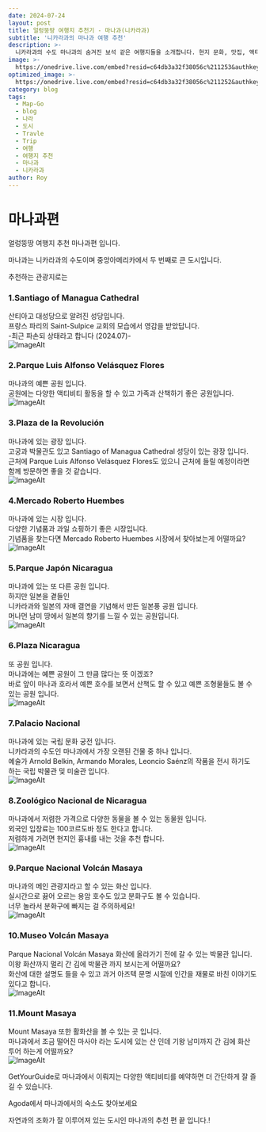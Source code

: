 ```yaml
---
date: 2024-07-24
layout: post
title: 얼렁뚱땅 여행지 추천기 - 마나과(니카라과)
subtitle: '니카라과의 마나과 여행 추천'
description: >-
  니카라과의 수도 마나과의 숨겨진 보석 같은 여행지들을 소개합니다. 현지 문화, 맛집, 액티비티 등 다양한 여행 정보를 얼렁뚱땅하면서도 알차게 담았습니다. 마나과에서 잊지 못할 추억을 만들어보세요!
image: >-
  https://onedrive.live.com/embed?resid=c64db3a32f38056c%211253&authkey=%21AOugi6y3zsH_GXs&width=760&height=396
optimized_image: >-
  https://onedrive.live.com/embed?resid=c64db3a32f38056c%211252&authkey=%21AEOakntGlvF4k-c&width=370&height=193
category: blog
tags:
  - Map-Go
  - blog
  - 나라
  - 도시
  - Travle
  - Trip
  - 여행
  - 여행지 추천
  - 마나과
  - 니카라과
author: Roy
---
```

# 마나과편

얼렁뚱땅 여행지 추천 마나과편 입니다.  

마나과는 니카라과의 수도이며 중앙아메리카에서 두 번째로 큰 도시입니다.  

추천하는 관광지로는  

### 1.Santiago of Managua Cathedral    
산티아고 대성당으로 알려진  성당입니다.  
프랑스 파리의 Saint-Sulpice 교회의 모습에서 영감을 받았답니다.  
-최근 파손되 상태라고 합니다 (2024.07)-  
![ImageAlt](https://upload.wikimedia.org/wikipedia/commons/2/20/Antigua_catedral_de_Managua.jpg "Santiago of Managua Cathedral")

### 2.Parque Luis Alfonso Velásquez Flores    
마나과의 예쁜 공원 입니다.  
공원에는 다양한 액티비티 활동을 할 수 있고 가족과 산책하기 좋은 공원입니다.  
![ImageAlt](https://www.thedialogue.org/wp-content/uploads/2022/11/COP2.jpg "Parque Luis Alfonso Velásquez Flores")

### 3.Plaza de la Revolución    
마나과에 있는 광장 입니다.  
고궁과 박물관도 있고 Santiago of Managua Cathedral 성당이 있는 광장 입니다.  
근처에 Parque Luis Alfonso Velásquez Flores도 있으니 근처에 들릴 예정이라면 함께 방문하면 좋을 것 같습니다.  
![ImageAlt](https://encrypted-tbn0.gstatic.com/images?q=tbn:ANd9GcRyVkCQLSeqxvxGUIKHSLHBuryTA_bs3Ev9kg&s "Plaza de la Revolución")

### 4.Mercado Roberto Huembes    
마나과에 있는 시장 입니다.  
다양한 기념품과 과일 쇼핑하기 좋은 시장입니다.  
기념품을 찾는다면 Mercado Roberto Huembes 시장에서 찾아보는게 어떨까요?  
![ImageAlt](https://live.staticflickr.com/2837/10447288696_c33ee6974f_b.jpg "Mercado Roberto Huembes")

### 5.Parque Japón Nicaragua    
마나과에 있는 또 다른 공원 입니다.  
하지만 일본을 곁들인  
니카라과와 일본의 자매 결연을 기념해서 만든 일본풍 공원 입니다.  
머나먼 남미 땅에서 일본의 향기를 느낄 수 있는 공원입니다.  
![ImageAlt](https://encrypted-tbn0.gstatic.com/images?q=tbn:ANd9GcRBJNe9HoT-K5UGaWX1znInN-i5Ehvux5dgGA&s "Parque Japón Nicaragua")

### 6.Plaza Nicaragua    
또 공원 입니다.  
마나과에는 예쁜 공원이 그 만큼 많다는 뜻 이겠죠?  
바로 앞이 마나과 호라서 예쁜 호수를 보면서 산책도 할 수 있고 예쁜 조형물들도 볼 수 있는 공원 입니다.  
![ImageAlt](https://encrypted-tbn0.gstatic.com/images?q=tbn:ANd9GcTSXdnOqAOl7B8m_gO_mShNc8s0sPEgizEMcQ&s "Plaza Nicaragua")

### 7.Palacio Nacional    
마나과에 있는 국립 문화 궁전 입니다.  
니카라과의 수도인 마나과에서 가장 오랜된 건물 중 하나 입니다.  
예술가 Arnold Belkin, Armando Morales, Leoncio Saénz의 작품을 전시 하기도 하는 국립 박물관 및 미술관 입니다.  
![ImageAlt](https://encrypted-tbn0.gstatic.com/images?q=tbn:ANd9GcTOuan4wCXOh4Keg90d4jAiKaQ9sLtFCsv9Zg&s "Palacio Nacional")

### 8.Zoológico Nacional de Nicaragua    
마나과에서 저렴한 가격으로 다양한 동물을 볼 수 있는 동물원 입니다.  
외국인 입장료는 100코르도바 정도 한다고 합니다.  
저렴하게 가려면 현지인 흉내를 내는 것을 추천 합니다.  
![ImageAlt](https://live.staticflickr.com/3055/2796570118_529977b6ab_b.jpg "Zoológico Nacional de Nicaragua ")

### 9.Parque Nacional Volcán Masaya    
마나과의 메인 관광지라고 할 수 있는 화산 입니다.  
실시간으로 끓어 오르는 용암 호수도 있고 분화구도 볼 수 있습니다.  
너무 놀라서 분화구에 빠지는 걸 주의하세요!  
![ImageAlt](https://live.staticflickr.com/4168/33814554383_9c4d171ce6_b.jpg "Parque Nacional Volcán Masaya ")

### 10.Museo Volcán Masaya    
Parque Nacional Volcán Masaya 화산에 올라가기 전에 갈 수 있는 박물관 입니다.  
이왕 화산까지 멀리 간 김에 박물관 까지 보시는게 어떨까요?  
화산에 대한 설명도 들을 수 있고 과거 아즈텍 문명 시절에 인간을 재물로 바친 이야기도 있다고 합니다.  
![ImageAlt](https://live.staticflickr.com/65535/48321341242_fbf2871ca9_b.jpg "Museo Volcán Masaya")

### 11.Mount Masaya    
Mount Masaya 또한 활화산을 볼 수 있는 곳 입니다.  
마나과에서 조금 떨어진 마사야 라는 도시에 있는 산 인데 기왕 남미까지 간 김에 화산 투어 하는게 어떨까요?      
![ImageAlt](https://upload.wikimedia.org/wikipedia/commons/a/ae/Pacaya-10.JPG "Mount Masaya ")

<div data-gyg-href="https://widget.getyourguide.com/default/city.frame" data-gyg-location-id="374" data-gyg-locale-code="ko-KR" data-gyg-widget="city" data-gyg-partner-id="1GS4FB3"></div>
  
  
GetYourGuide로 마나과에서 이뤄지는 다양한 액티비티를 예약하면 더 간단하게 잘 즐길 수 있습니다.  

<div id="adgshp46478555"></div>
<script type="text/javascript" src="//cdn0.agoda.net/images/sherpa/js/init-dynamic_v8.min.js"></script><script type="text/javascript">
var stg = new Object(); stg.crt="756409209487";stg.version="1.05"; stg.id=stg.name="adgshp46478555"; stg.Width="730px"; stg.Height="90px";stg.RefKey="n9guC6eXZ2QXadu8zSJbwA==";stg.AutoScrollSpeed=5000;stg.AutoScrollToggle=true;stg.SearchboxShow=false;stg.DiscountedOnly=false;stg.Layout="widedynamic"; stg.Language="ko-kr";stg.ApiKey="722ac243-58e2-4015-8346-aecd38d38365";stg.Cid="1929455";  stg.City="11504";stg.Currency="KRW";stg.OverideConf=false; new AgdDynamic('adgshp46478555').initialize(stg);
</script>

Agoda에서 마나과에서의 숙소도 찾아보세요

자연과의 조화가 잘 이루어져 있는 도시인 마나과의 추천 편 끝 입니다.!



<!-- 댓글 기능 -->
<script src="https://utteranc.es/client.js"
        repo="royder425/royder425.github.io"
        issue-term="pathname"
        theme="github-light"
        crossorigin="anonymous"
        async>
</script>